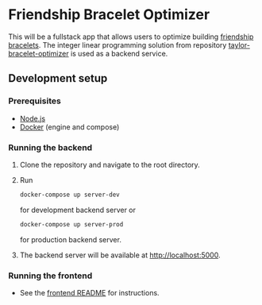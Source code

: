 # Friendship Bracelet Optimizer

This will be a fullstack app that allows users to optimize building [friendship bracelets](https://www.theguardian.com/music/2024/feb/07/taylor-swift-eras-tour-australia-friendship-bracelets-inspiration-beads-explained). The integer linear programming solution from repository [taylor-bracelet-optimizer](https://github.com/ttaiv/taylor-bracelet-optimizer) is used as a backend service.

## Development setup

### Prerequisites

- [Node.js](https://nodejs.org/en/download/)
- [Docker](https://docs.docker.com/get-docker/) (engine and compose)

### Running the backend

1. Clone the repository and navigate to the root directory.
2. Run

    ```bash
    docker-compose up server-dev
    ```

    for development backend server or

    ```bash
    docker-compose up server-prod
    ```

    for production backend server.

3. The backend server will be available at [http://localhost:5000](http://localhost:5000).

### Running the frontend

- See the [frontend README](./frontend/README.md) for instructions.
